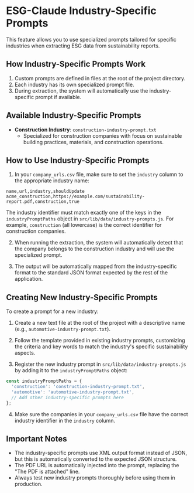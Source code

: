 # ESG-Claude Industry-Specific Prompts

This feature allows you to use specialized prompts tailored for specific industries when extracting ESG data from sustainability reports.

## How Industry-Specific Prompts Work

1. Custom prompts are defined in files at the root of the project directory.
2. Each industry has its own specialized prompt file.
3. During extraction, the system will automatically use the industry-specific prompt if available.

## Available Industry-Specific Prompts

- **Construction Industry**: `construction-industry-prompt.txt`
  - Specialized for construction companies with focus on sustainable building practices, materials, and construction operations.

## How to Use Industry-Specific Prompts

1. In your `company_urls.csv` file, make sure to set the `industry` column to the appropriate industry name:

```
name,url,industry,shouldUpdate
acme_construction,https://example.com/sustainability-report.pdf,construction,true
```

The industry identifier must match exactly one of the keys in the `industryPromptPaths` object in `src/lib/data/industry-prompts.js`. For example, `construction` (all lowercase) is the correct identifier for construction companies.

2. When running the extraction, the system will automatically detect that the company belongs to the construction industry and will use the specialized prompt.

3. The output will be automatically mapped from the industry-specific format to the standard JSON format expected by the rest of the application.

## Creating New Industry-Specific Prompts

To create a prompt for a new industry:

1. Create a new text file at the root of the project with a descriptive name (e.g., `automotive-industry-prompt.txt`).

2. Follow the template provided in existing industry prompts, customizing the criteria and key words to match the industry's specific sustainability aspects.

3. Register the new industry prompt in `src/lib/data/industry-prompts.js` by adding it to the `industryPromptPaths` object:

```javascript
const industryPromptPaths = {
  'construction': 'construction-industry-prompt.txt',
  'automotive': 'automotive-industry-prompt.txt',
  // Add other industry-specific prompts here
};
```

4. Make sure the companies in your `company_urls.csv` file have the correct industry identifier in the `industry` column.

## Important Notes

- The industry-specific prompts use XML output format instead of JSON, but this is automatically converted to the expected JSON structure.
- The PDF URL is automatically injected into the prompt, replacing the "The PDF is attached" line.
- Always test new industry prompts thoroughly before using them in production.